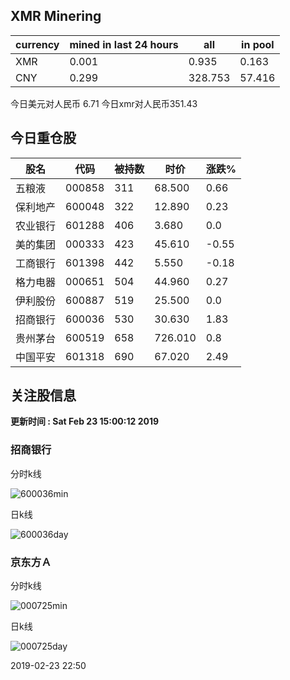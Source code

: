 ## XMR Minering

|currency|mined in last 24 hours|all|in pool|
|---|---|---|---|
|XMR|0.001|0.935|0.163|
|CNY|0.299|328.753|57.416|

今日美元对人民币 6.71	今日xmr对人民币351.43


## 今日重仓股 

|股名|代码|被持数|时价|涨跌%|
|---|---|---|---|---|
|五粮液|000858|311|68.500|0.66|
|保利地产|600048|322|12.890|0.23|
|农业银行|601288|406|3.680|0.0|
|美的集团|000333|423|45.610|-0.55|
|工商银行|601398|442|5.550|-0.18|
|格力电器|000651|504|44.960|0.27|
|伊利股份|600887|519|25.500|0.0|
|招商银行|600036|530|30.630|1.83|
|贵州茅台|600519|658|726.010|0.8|
|中国平安|601318|690|67.020|2.49|

## 关注股信息
**更新时间 : Sat Feb 23 15:00:12 2019**
### 招商银行 
分时k线

![600036min](http://image.sinajs.cn/newchart/min/n/sh600036.gif)

日k线

![600036day](http://image.sinajs.cn/newchart/daily/n/sh600036.gif)

### 京东方Ａ 
分时k线

![000725min](http://image.sinajs.cn/newchart/min/n/sz000725.gif)

日k线

![000725day](http://image.sinajs.cn/newchart/daily/n/sz000725.gif)

2019-02-23 22:50